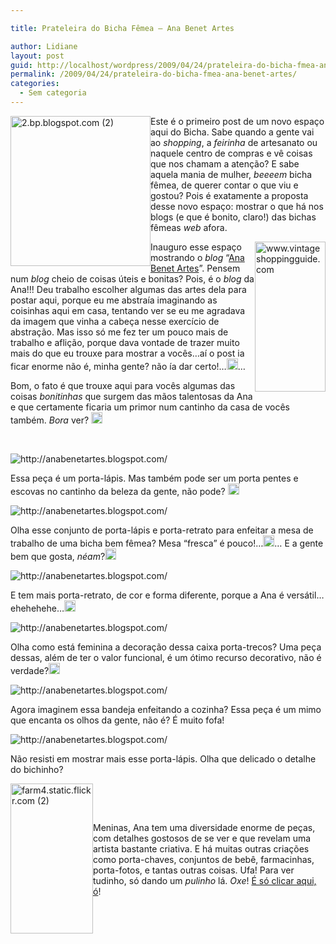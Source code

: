 ```yaml
---

title: Prateleira do Bicha Fêmea – Ana Benet Artes

author: Lidiane
layout: post
guid: http://localhost/wordpress/2009/04/24/prateleira-do-bicha-fmea-ana-benet-artes/
permalink: /2009/04/24/prateleira-do-bicha-fmea-ana-benet-artes/
categories:
  - Sem categoria
---
```

[<img title="2.bp.blogspot.com (2)" style="display:inline;margin-left:0;margin-right:0;border-width:0;" height="240" alt="2.bp.blogspot.com (2)" src="http://www.trololodemulher.com.br/blog/wp-content/uploads/2009/04/2bpblogspotcom2-thumb.jpg" width="224" align="left" border="0" />](http://www.trololodemulher.com.br/blog/wp-content/uploads/2009/04/2bpblogspotcom2.jpg) Este é o primeiro post de um novo espaço aqui do Bicha. Sabe quando a gente vai ao _shopping_, a _feirinha_ de artesanato ou naquele centro de compras e vê coisas que nos chamam a atenção? E sabe aquela mania de mulher, _beeeem_ bicha fêmea, de querer contar o que viu e gostou? Pois é exatamente a proposta desse novo espaço: mostrar o que há nos blogs (e que é bonito, claro!) das bichas fêmeas _web_ afora. 

[<img title="www.vintageshoppingguide.com" style="display:inline;margin-left:0;margin-right:0;border-width:0;" height="240" alt="www.vintageshoppingguide.com" src="http://www.trololodemulher.com.br/blog/wp-content/uploads/2009/04/wwwvintageshoppingguidecom-thumb.jpg" width="113" align="right" border="0" />](http://www.trololodemulher.com.br/blog/wp-content/uploads/2009/04/wwwvintageshoppingguidecom.jpg) Inauguro esse espaço mostrando o _blog_ “<a href="http://anabenetartes.blogspot.com/" target="_blank">Ana Benet Artes</a>”. Pensem num _blog_ cheio de coisas úteis e bonitas? Pois, é o _blog_ da Ana!!! Deu trabalho escolher algumas das artes dela para postar aqui, porque eu me abstraía imaginando as coisinhas aqui em casa, tentando ver se eu me agradava da imagem que vinha a cabeça nesse exercício de abstração. Mas isso só me fez ter um pouco mais de trabalho e aflição, porque dava vontade de trazer muito mais do que eu trouxe para mostrar a vocês…aí o post ia ficar enorme não é, minha gente? não ía dar certo!…[<img title="clip_image001[12]" style="display:inline;" height="18" alt="clip_image001[12]" src="http://www.trololodemulher.com.br/blog/wp-content/uploads/2009/04/clip-image00112-thumb6.gif" width="18" />](http://www.trololodemulher.com.br/blog/wp-content/uploads/2009/04/clip-image001127.gif)…

Bom, o fato é que trouxe aqui para vocês algumas das coisas _bonitinhas_ que surgem das mãos talentosas da Ana e que certamente ficaria um primor num cantinho da casa de vocês também. _Bora_ ver? [<img title="clip_image001[14]" style="display:inline;" height="18" alt="clip_image001[14]" src="http://www.trololodemulher.com.br/blog/wp-content/uploads/2009/04/clip-image00114-thumb4.gif" width="18" />](http://www.trololodemulher.com.br/blog/wp-content/uploads/2009/04/clip-image001144.gif)

&#160;

 <img title="http://anabenetartes.blogspot.com/" style="display:block;float:none;margin-left:auto;margin-right:auto;" alt="http://anabenetartes.blogspot.com/" src="http://3.bp.blogspot.com/_wY6ANpvaDHg/SbgiTJKw-JI/AAAAAAAAA9Q/YO4VxLqlWbA/s320/Artes+336.jpg" />

Essa peça é um porta-lápis. Mas também pode ser um porta pentes e escovas no cantinho da beleza da gente, não pode? [<img title="clip_image001" style="display:inline;" height="18" alt="clip_image001" src="http://www.trololodemulher.com.br/blog/wp-content/uploads/2009/04/clip-image001-thumb23.gif" width="18" />](http://www.trololodemulher.com.br/blog/wp-content/uploads/2009/04/clip-image00140.gif)

 <img title="http://anabenetartes.blogspot.com/" style="display:block;float:none;margin-left:auto;margin-right:auto;" alt="http://anabenetartes.blogspot.com/" src="http://1.bp.blogspot.com/_wY6ANpvaDHg/SbGaQOgNpeI/AAAAAAAAA74/DrDoAVmo2ow/s320/ARTES+CARLA+012.jpg" />

Olha esse conjunto de porta-lápis e porta-retrato para enfeitar a mesa de trabalho de uma bicha bem fêmea? Mesa “fresca” é pouco!…[<img title="clip_image001[4]" style="display:inline;" height="18" alt="clip_image001[4]" src="http://www.trololodemulher.com.br/blog/wp-content/uploads/2009/04/clip-image0014-thumb17.gif" width="18" />](http://www.trololodemulher.com.br/blog/wp-content/uploads/2009/04/clip-image001418.gif)… E a gente bem que gosta, _néam_?[<img title="clip_image001[6]" style="display:inline;" height="18" alt="clip_image001[6]" src="http://www.trololodemulher.com.br/blog/wp-content/uploads/2009/04/clip-image0016-thumb14.gif" width="18" />](http://www.trololodemulher.com.br/blog/wp-content/uploads/2009/04/clip-image001614.gif)

 <img title="http://anabenetartes.blogspot.com/" style="display:block;float:none;margin-left:auto;margin-right:auto;" alt="http://anabenetartes.blogspot.com/" src="http://1.bp.blogspot.com/_wY6ANpvaDHg/SbGbRH2dfzI/AAAAAAAAA8Q/jsbCfB19o2o/s320/ARTES+CARLA+016.jpg" /></p> </p> 

E tem mais porta-retrato, de cor e forma diferente, porque a Ana é versátil…ehehehehe…[<img title="clip_image001[8]" style="display:inline;" height="18" alt="clip_image001[8]" src="http://www.trololodemulher.com.br/blog/wp-content/uploads/2009/04/clip-image0018-thumb10.gif" width="18" />](http://www.trololodemulher.com.br/blog/wp-content/uploads/2009/04/clip-image001810.gif)

 <img title="http://anabenetartes.blogspot.com/" style="display:block;float:none;margin-left:auto;margin-right:auto;" alt="http://anabenetartes.blogspot.com/" src="http://1.bp.blogspot.com/_wY6ANpvaDHg/SZK23ahvBfI/AAAAAAAAA5Y/sZlXh-zt6fU/s320/fevereiro+2009+037.jpg" />

Olha como está feminina a decoração dessa caixa porta-trecos? Uma peça dessas, além de ter o valor funcional, é um ótimo recurso decorativo, não é verdade?[<img title="clip_image001[10]" style="display:inline;" height="18" alt="clip_image001[10]" src="http://www.trololodemulher.com.br/blog/wp-content/uploads/2009/04/clip-image00110-thumb4.gif" width="18" />](http://www.trololodemulher.com.br/blog/wp-content/uploads/2009/04/clip-image001105.gif)

 <img title="http://anabenetartes.blogspot.com/" style="display:block;float:none;margin-left:auto;margin-right:auto;" alt="http://anabenetartes.blogspot.com/" src="http://4.bp.blogspot.com/_wY6ANpvaDHg/STnAbZzPIxI/AAAAAAAAAhA/6L6mDc7i-sU/s320/dezembro+2008+002.jpg" />

Agora imaginem essa bandeja enfeitando a cozinha? Essa peça é um mimo que encanta os olhos da gente, não é? É muito fofa!

 <img title="http://anabenetartes.blogspot.com/" style="display:block;float:none;margin-left:auto;margin-right:auto;" alt="http://anabenetartes.blogspot.com/" src="http://4.bp.blogspot.com/_wY6ANpvaDHg/SNRCvYDoFpI/AAAAAAAAAQI/WwBEjJR7wtg/s320/artes+228.jpg" />

Não resisti em mostrar mais esse porta-lápis. Olha que delicado o detalhe do bichinho?

[<img title="farm4.static.flickr.com (2)" style="display:inline;margin-left:0;margin-right:0;border-width:0;" height="240" alt="farm4.static.flickr.com (2)" src="http://www.trololodemulher.com.br/blog/wp-content/uploads/2009/04/farm4staticflickrcom2-thumb.jpg" width="132" align="left" border="0" />](http://www.trololodemulher.com.br/blog/wp-content/uploads/2009/04/farm4staticflickrcom2.jpg) 

&#160;

&#160;

Meninas, Ana tem uma diversidade enorme de peças, com detalhes gostosos de se ver e que revelam uma artista bastante criativa. E há muitas outras criações como porta-chaves, conjuntos de bebê, farmacinhas, porta-fotos, e tantas outras coisas. Ufa! Para ver tudinho, só dando um _pulinho_ lá. _Oxe_! <a href="http://anabenetartes.blogspot.com/" target="_blank">É só clicar aqui, ó</a>!&#160;